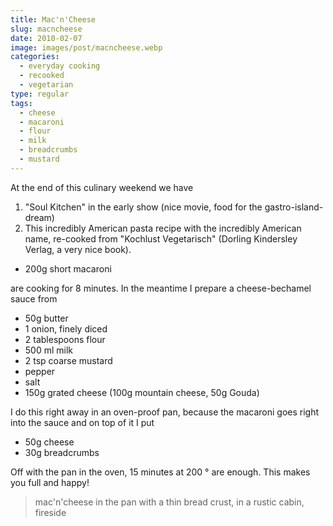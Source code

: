 ```yaml
---
title: Mac'n'Cheese
slug: macncheese
date: 2010-02-07
image: images/post/macncheese.webp
categories: 
  - everyday cooking
  - recooked
  - vegetarian
type: regular
tags: 
  - cheese
  - macaroni
  - flour
  - milk
  - breadcrumbs
  - mustard
---
```


At the end of this culinary weekend we have

1. "Soul Kitchen" in the early show (nice movie, food for the gastro-island-dream) 
2. This incredibly American pasta recipe with the incredibly American name, re-cooked from "Kochlust Vegetarisch" (Dorling Kindersley Verlag, a very nice book).

* 200g short macaroni

are cooking for 8 minutes. In the meantime I prepare a cheese-bechamel sauce from

* 50g butter 
* 1 onion, finely diced 
* 2 tablespoons flour 
* 500 ml milk 
* 2 tsp coarse mustard 
* pepper 
* salt 
* 150g grated cheese (100g mountain cheese, 50g Gouda)

I do this right away in an oven-proof pan, because the macaroni goes right into the sauce and on top of it I put

* 50g cheese 
* 30g breadcrumbs

Off with the pan in the oven, 15 minutes at 200 ° are enough. This makes you full and happy!

> mac'n'cheese in the pan with a thin bread crust, in a rustic cabin, fireside